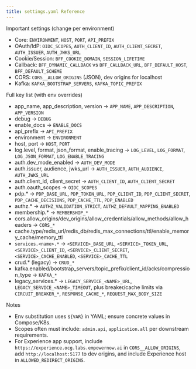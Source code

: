 ```yaml
---
title: settings.yaml Reference
---
```


Important settings (change per environment)

- Core: `ENVIRONMENT`, `HOST`, `PORT`, `API_PREFIX`
- OAuth/IdP: `OIDC_SCOPES`, `AUTH_CLIENT_ID`, `AUTH_CLIENT_SECRET`, `AUTH_ISSUER`, `AUTH_JWKS_URL`
- Cookie/Session: `BFF_COOKIE_DOMAIN`, `SESSION_LIFETIME`
- Callback: `BFF_DYNAMIC_CALLBACK` vs `BFF_CALLBACK_URL`, `BFF_DEFAULT_HOST`, `BFF_DEFAULT_SCHEME`
- CORS: `CORS__ALLOW_ORIGINS` (JSON), dev origins for localhost
- Kafka: `KAFKA_BOOTSTRAP_SERVERS`, `KAFKA_TOPIC_PREFIX`

Full key list (with env overrides)

- app_name, app_description, version → `APP_NAME`, `APP_DESCRIPTION`, `APP_VERSION`
- debug → `DEBUG`
- enable_docs → `ENABLE_DOCS`
- api_prefix → `API_PREFIX`
- environment → `ENVIRONMENT`
- host, port → `HOST`, `PORT`
- log.level, format, json_format, enable_tracing → `LOG_LEVEL`, `LOG_FORMAT`, `LOG_JSON_FORMAT`, `LOG_ENABLE_TRACING`
- auth.dev_mode_enabled → `AUTH_DEV_MODE`
- auth.issuer, audience, jwks_url → `AUTH_ISSUER`, `AUTH_AUDIENCE`, `AUTH_JWKS_URL`
- auth.client_id, client_secret → `AUTH_CLIENT_ID`, `AUTH_CLIENT_SECRET`
- auth.oauth_scopes → `OIDC_SCOPES`
- pdp.* → `PDP_BASE_URL`, `PDP_TOKEN_URL`, `PDP_CLIENT_ID`, `PDP_CLIENT_SECRET`, `PDP_CACHE_DECISIONS`, `PDP_CACHE_TTL`, `PDP_ENABLED`
- authz.* → `AUTHZ_VALIDATION_STRICT`, `AUTHZ_DEFAULT_MAPPING_ENABLED`
- membership.* → `MEMBERSHIP_*`
- cors.allow_origins/dev_origins/allow_credentials/allow_methods/allow_headers → `CORS_*`
- cache.type/redis_url/redis_db/redis_max_connections/ttl/enable_memory_cache/memory_ttl
- `services.<name>.*` → `<SERVICE>_BASE_URL`, `<SERVICE>_TOKEN_URL`, `<SERVICE>_CLIENT_ID`, `<SERVICE>_CLIENT_SECRET`, `<SERVICE>_CACHE_ENABLED`, `<SERVICE>_CACHE_TTL`
- crud.* (legacy) → `CRUD_*`
- kafka.enabled/bootstrap_servers/topic_prefix/client_id/acks/compression_type → `KAFKA_*`
- legacy_services.* → `LEGACY_SERVICE_<NAME>_URL`, `LEGACY_SERVICE_<NAME>_TIMEOUT`, plus breaker/cache limits via `CIRCUIT_BREAKER_*`, `RESPONSE_CACHE_*`, `REQUEST_MAX_BODY_SIZE`

Notes

- Env substitution uses `${VAR}` in YAML; ensure concrete values in Compose/K8s.
- Scopes often must include: `admin.api`, `application.all` per downstream requirements.
- For Experience app support, include `https://experience.ocg.labs.empowernow.ai` in `CORS__ALLOW_ORIGINS`, add `http://localhost:5177` to dev origins, and include Experience host in `ALLOWED_REDIRECT_ORIGINS`.

